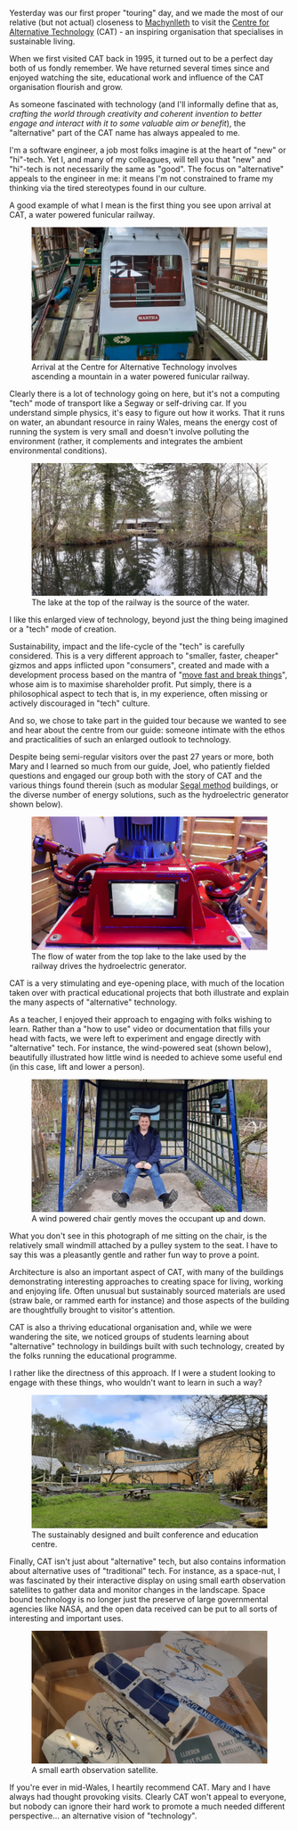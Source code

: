 <!--
.. title: Offa's Dyke - Day 6:
.. slug: offas-dyke-6
.. date: 2022-04-16 07:30:00 UTC+01:00
.. tags: 
.. category: 
.. link: 
.. description: 
.. type: text
.. author: Nicholas H.Tollervey
-->

Yesterday was our first proper "touring" day, and we made the most of our relative
(but not actual) closeness to [Machynlleth](https://en.wikipedia.org/wiki/Machynlleth)
to visit
the [Centre for Alternative Technology](https://cat.org.uk/) (CAT) - an
inspiring organisation that specialises in sustainable living.

When we first visited CAT back in 1995, it turned out to be a perfect day both
of us fondly remember. We have returned several times since and enjoyed
watching the site, educational work and influence of the CAT organisation 
flourish and grow.

As someone fascinated with technology (and I'll informally define that as,
_crafting the world through creativity and coherent invention to better engage
and interact with it to some valuable aim or benefit_), the "alternative" part
of the CAT name has always appealed to me.

I'm a software engineer, a job most folks imagine is at the heart of "new" or
"hi"-tech. Yet I, and many of my colleagues, will tell you that "new"
and "hi"-tech is not necessarily the same as "good". The focus on "alternative"
appeals to the engineer in me: it means I'm not constrained to frame my
thinking via the tired stereotypes found in our culture.

A good example of what I mean is the first thing you see upon arrival at CAT, a
water powered funicular railway.

<figure>
<img src="/images/offa6/water_powered_rail.jpg"
  alt="Arrival at the Centre for Alternative Technology involves ascending a mountain in a water powered funicular railway."
  title="Arrival at the Centre for Alternative Technology involves ascending a mountain in a water powered funicular railway." />
<figcaption>Arrival at the Centre for Alternative Technology involves ascending a mountain in a water powered funicular railway.</figcaption>
</figure>

Clearly there is a lot of technology going on here, but it's not a computing
"tech" mode of transport like a Segway or self-driving car. If you
understand simple physics, it's easy to figure out how it works. That it runs
on water, an abundant resource in rainy Wales, means the energy cost of running
the system is very small and doesn't involve polluting the environment
(rather, it complements and integrates the ambient environmental conditions).

<figure>
<img src="/images/offa6/the_lake.jpg"
  alt="The lake at the top of the railway is the source of the water."
  title="The lake at the top of the railway is the source of the water." />
<figcaption>The lake at the top of the railway is the source of the water.</figcaption>
</figure>

I like this enlarged view of technology, beyond just the thing being imagined
or a "tech" mode of creation.

Sustainability, impact and
the life-cycle of the "tech" is carefully considered. This is a very
different approach to "smaller, faster, cheaper" gizmos and apps inflicted upon
"consumers", created and made with a development process based on the mantra of
"[move fast and break things](https://xkcd.com/1428/)",
whose aim is to maximise shareholder profit. Put simply, there is a
philosophical aspect to tech that is, in my experience, often missing or
actively discouraged in "tech" culture.

And so, we chose to take part in the guided tour because we wanted to see and
hear about the centre from our guide: someone intimate with the ethos and
practicalities of such an enlarged outlook to technology.

Despite being
semi-regular visitors over the past 27 years or more, both Mary and I learned
so much from our guide, Joel, who patiently fielded questions and engaged our
group both with the story of CAT and the various things found therein (such as
modular [Segal method](http://www.segalselfbuild.co.uk) buildings, or the
diverse number of energy solutions, such as the hydroelectric
generator shown below).

<figure>
<img src="/images/offa6/water_power.jpg"
  alt="The hydroelectric generator."
  title="The hydroelectric generator." />
<figcaption>The flow of water from the top lake to the lake used by the railway drives the hydroelectric generator.</figcaption>
</figure>

CAT is a very stimulating and eye-opening place, with much of the location taken over with
practical educational projects that both illustrate and explain the many
aspects of "alternative" technology.

As a teacher, I enjoyed their approach to engaging with folks wishing to learn.
Rather than a "how to use" video or documentation that fills your head with
facts, we were left to experiment
and engage directly with "alternative" tech. For instance, the
wind-powered seat (shown below), beautifully illustrated how little wind is
needed to achieve some useful end (in this case, lift and lower a person).

<figure>
<img src="/images/offa6/wind_powered_chair.jpg"
  alt="A wind powered chair that moves up and down."
  title="A wind powered chair that moves up and down." />
<figcaption>A wind powered chair gently moves the occupant up and down.</figcaption>
</figure>

What you don't see in this photograph of me sitting on the chair, is the
relatively small windmill attached by a pulley system to the seat. I have to
say this was a pleasantly gentle and rather fun way to prove a point.

Architecture is also an important aspect of CAT, with many of the buildings
demonstrating interesting approaches to creating space for living, working and
enjoying life. Often unusual but sustainably sourced
materials are used (straw bale, or rammed earth for instance) and those aspects
of the building are thoughtfully brought to visitor's attention.

CAT is also a thriving educational organisation and, while we were wandering
the site, we noticed groups of students learning about "alternative" technology
in buildings built with such technology, created by the folks running the
educational programme.

I rather like the directness of this approach. If I were
a student looking to engage with these things, who wouldn't want to learn in
such a way?

<figure>
<img src="/images/offa6/conference_centre.jpg"
  alt="The sustainably built conference and education centre."
  title="The sustainably built conference and education centre." />
<figcaption>The sustainably designed and built conference and education centre.</figcaption>
</figure>

Finally, CAT isn't just about "alternative" tech, but also contains information
about alternative uses of "traditional" tech. For instance, as a
space-nut, I was fascinated by their interactive display on using small earth
observation satellites to gather data and monitor changes in the landscape.
Space bound technology is no longer just the preserve of large governmental
agencies like NASA, and the open data received can be put to all sorts of
interesting and important uses.

<figure>
<img src="/images/offa6/earth_observation_sat.jpg"
  alt="A small earth observation satellite."
  title="A small earth observation satellite." />
<figcaption>A small earth observation satellite.</figcaption>
</figure>

If you're ever in mid-Wales, I heartily recommend CAT. Mary and I have always
had thought provoking visits.
Clearly CAT won't appeal to everyone, but nobody can ignore their hard work to
promote a much needed different perspective... an alternative vision of
"technology".

